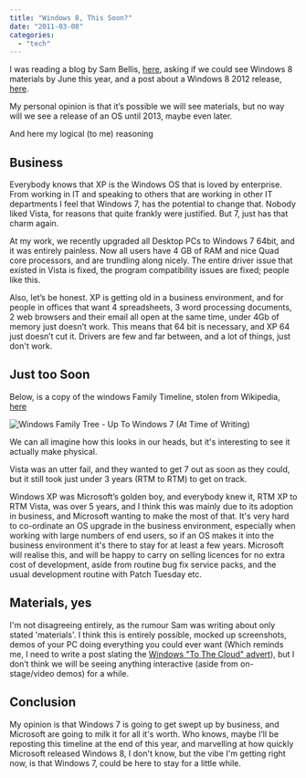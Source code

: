 ```yaml
---
title: "Windows 8, This Soon?"
date: "2011-03-08"
categories: 
  - "tech"
---
```


I was reading a blog by Sam Bellis, [here](http://www.sambellis.com/?p=373), asking if we could see Windows 8 materials by June this year, and a post about a Windows 8 2012 release, [here](http://www.sambellis.com/?p=351).

My personal opinion is that it’s possible we will see materials, but no way will we see a release of an OS until 2013, maybe even later.

And here my logical (to me) reasoning

## Business

Everybody knows that XP is the Windows OS that is loved by enterprise. From working in IT and speaking to others that are working in other IT departments I feel that Windows 7, has the potential to change that. Nobody liked Vista, for reasons that quite frankly were justified. But 7, just has that charm again.

At my work, we recently upgraded all Desktop PCs to Windows 7 64bit, and it was entirely painless. Now all users have 4 GB of RAM and nice Quad core processors, and are trundling along nicely. The entire driver issue that existed in Vista is fixed, the program compatibility issues are fixed; people like this.

Also, let’s be honest. XP is getting old in a business environment, and for people in offices that want 4 spreadsheets, 3 word processing documents, 2 web browsers and their email all open at the same time, under 4Gb of memory just doesn’t work. This means that 64 bit is necessary, and XP 64 just doesn’t cut it. Drivers are few and far between, and a lot of things, just don't work.

## Just too Soon

Below, is a copy of the windows Family Timeline, stolen from Wikipedia, [here](http://en.wikipedia.org/wiki/File:Windows_Family_Tree.svg)

![Windows Family Tree - Up To Windows 7 (At Time of Writing)](http://upload.wikimedia.org/wikipedia/commons/0/0e/Windows_Family_Tree.svg)

We can all imagine how this looks in our heads, but it's interesting to see it actually make physical.

Vista was an utter fail, and they wanted to get 7 out as soon as they could, but it still took just under 3 years (RTM to RTM) to get on track.

Windows XP was Microsoft’s golden boy, and everybody knew it, RTM XP to RTM Vista, was over 5 years, and I think this was mainly due to its adoption in business, and Microsoft wanting to make the most of that. It's very hard to co-ordinate an OS upgrade in the business environment, especially when working with large numbers of end users, so if an OS makes it into the business environment it's there to stay for at least a few years. Microsoft will realise this, and will be happy to carry on selling licences for no extra cost of development, aside from routine bug fix service packs, and the usual development routine with Patch Tuesday etc.

## Materials, yes

I'm not disagreeing entirely, as the rumour Sam was writing about only stated 'materials'. I think this is entirely possible, mocked up screenshots, demos of your PC doing everything you could ever want (Which reminds me, I need to write a post slating the [Windows "To The Cloud" advert](http://www.youtube.com/watch?v=mjtqoQE_ezA)), but I don’t think we will be seeing anything interactive (aside from on-stage/video demos) for a while.

## Conclusion

My opinion is that Windows 7 is going to get swept up by business, and Microsoft are going to milk it for all it's worth. Who knows, maybe I’ll be reposting this timeline at the end of this year, and marvelling at how quickly Microsoft released Windows 8, I don't know, but the vibe I'm getting right now, is that Windows 7, could be here to stay for a little while.
